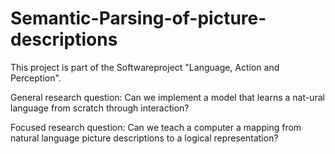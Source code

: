 # Semantic-Parsing-of-picture-descriptions
This project is part of the Softwareproject "Language, Action and Perception".

General research question:  Can we implement a model that learns a nat-ural language from scratch through interaction?

Focused research question:  Can we teach a computer a mapping from natural language picture descriptions to a logical representation?
